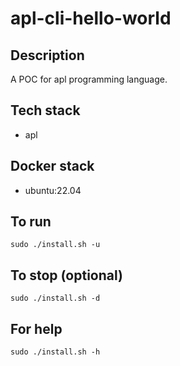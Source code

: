 # apl-cli-hello-world

## Description
A POC for apl programming language.

## Tech stack
- apl

## Docker stack
- ubuntu:22.04

## To run
`sudo ./install.sh -u`

## To stop (optional)
`sudo ./install.sh -d`

## For help
`sudo ./install.sh -h`
